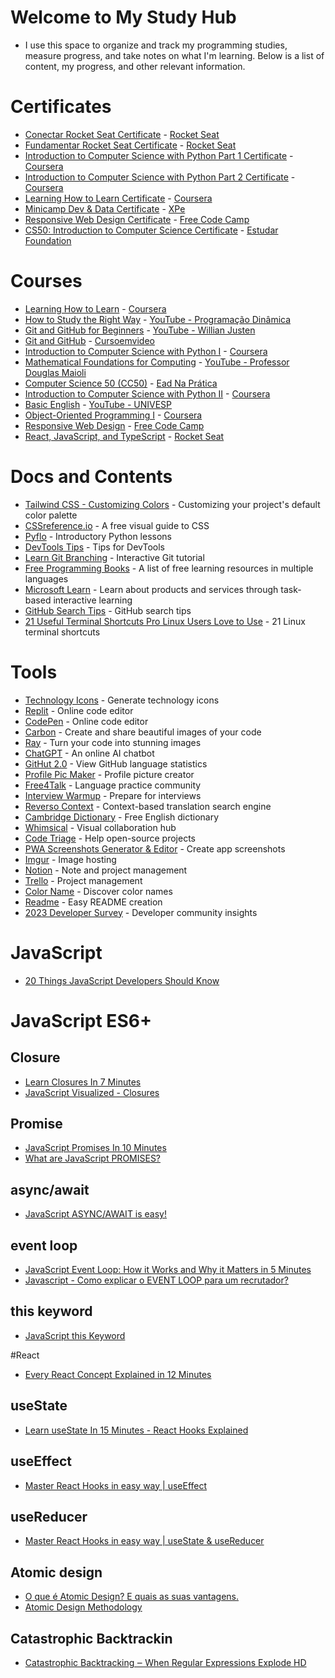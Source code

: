 # Welcome to My Study Hub  

- I use this space to organize and track my programming studies, measure progress, and take notes on what I'm learning. Below is a list of content, my progress, and other relevant information.  

# Certificates  

- [Conectar Rocket Seat Certificate](https://github.com/ValdineiJunior/roteiro-de-estudos/issues/82) - [Rocket Seat](https://app.rocketseat.com.br/)  
- [Fundamentar Rocket Seat Certificate](https://github.com/ValdineiJunior/roteiro-de-estudos/issues/81) - [Rocket Seat](https://app.rocketseat.com.br/)  
- [Introduction to Computer Science with Python Part 1 Certificate](https://github.com/ValdineiJunior/roteiro-de-estudos/issues/78) - [Coursera](https://www.coursera.org/)  
- [Introduction to Computer Science with Python Part 2 Certificate](https://github.com/ValdineiJunior/roteiro-de-estudos/issues/126) - [Coursera](https://www.coursera.org/)  
- [Learning How to Learn Certificate](https://github.com/ValdineiJunior/roteiro-de-estudos/issues/51) - [Coursera](https://www.coursera.org/)  
- [Minicamp Dev & Data Certificate](https://github.com/ValdineiJunior/roteiro-de-estudos/issues/79) - [XPe](https://www.xpeducacao.com.br/)  
- [Responsive Web Design Certificate](https://github.com/ValdineiJunior/roteiro-de-estudos/issues/111) - [Free Code Camp](https://www.freecodecamp.org/learn/)  
- [CS50: Introduction to Computer Science Certificate](https://github.com/ValdineiJunior/roteiro-de-estudos/issues/120) - [Estudar Foundation](https://perfil.napratica.org.br/e)  

# Courses  

- [Learning How to Learn](https://github.com/ValdineiJunior/roteiro-de-estudos/issues/8) - [Coursera](https://www.coursera.org/learn/aprender)  
- [How to Study the Right Way](https://github.com/ValdineiJunior/roteiro-de-estudos/issues/9) - [YouTube - Programação Dinâmica](https://www.youtube.com/playlist?list=PL5TJqBvpXQv7Q2lT7L7BrTrh6tgZY872s)  
- [Git and GitHub for Beginners](https://github.com/ValdineiJunior/roteiro-de-estudos/issues/10) - [YouTube - Willian Justen](https://www.youtube.com/playlist?list=PLlAbYrWSYTiPA2iEiQ2PF_A9j__C4hi0A)  
- [Git and GitHub](https://github.com/ValdineiJunior/roteiro-de-estudos/issues/23) - [Cursoemvideo](https://www.cursoemvideo.com/curso/curso-de-git-e-github/)  
- [Introduction to Computer Science with Python I](https://github.com/ValdineiJunior/roteiro-de-estudos/issues/24) - [Coursera](https://www.coursera.org/learn/ciencia-computacao-python-conceitos)  
- [Mathematical Foundations for Computing](https://github.com/ValdineiJunior/roteiro-de-estudos/issues/54) - [YouTube - Professor Douglas Maioli](https://www.youtube.com/playlist?list=PLrOyM49ctTx-HWypJVvn_zMO1o7oOAfVx)  
- [Computer Science 50 (CC50)](https://github.com/ValdineiJunior/roteiro-de-estudos/issues/4) - [Ead Na Prática](https://ead.napratica.org.br/enrollments/8929084/courses/84414)  
- [Introduction to Computer Science with Python II](https://github.com/ValdineiJunior/roteiro-de-estudos/issues/36) - [Coursera](https://www.coursera.org/learn/ciencia-computacao-python-conceitos-2)  
- [Basic English](https://github.com/ValdineiJunior/roteiro-de-estudos/issues/35) - [YouTube - UNIVESP](https://www.youtube.com/playlist?list=PLxI8Can9yAHeYb4-3dXwiY2Z9VdqhnqpM)  
- [Object-Oriented Programming I](https://github.com/ValdineiJunior/roteiro-de-estudos/issues/37) - [Coursera](https://www.coursera.org/learn/lab-poo-parte-1)  
- [Responsive Web Design](https://github.com/ValdineiJunior/roteiro-de-estudos/issues/2) - [Free Code Camp](https://www.freecodecamp.org/learn)  
- [React, JavaScript, and TypeScript](https://github.com/ValdineiJunior/roteiro-de-estudos/issues/97) - [Rocket Seat](https://app.rocketseat.com.br/)  

# Docs and Contents  

- [Tailwind CSS - Customizing Colors](https://tailwindcss.com/docs/customizing-colors) - Customizing your project's default color palette  
- [CSSreference.io](https://cssreference.io/) - A free visual guide to CSS  
- [Pyflo](https://pyflo.net/intro/) - Introductory Python lessons  
- [DevTools Tips](https://devtoolstips.org/) - Tips for DevTools  
- [Learn Git Branching](https://learngitbranching.js.org/?locale=pt_BR) - Interactive Git tutorial  
- [Free Programming Books](https://ebookfoundation.github.io/free-programming-books-search/) - A list of free learning resources in multiple languages  
- [Microsoft Learn](https://learn.microsoft.com/pt-br/) - Learn about products and services through task-based interactive learning  
- [GitHub Search Tips](https://www.freecodecamp.org/news/github-search-tips/?fbclid=IwAR0LbALWrCRhy2WClwoKKfcAyvIyZTHys6zYtEVkERd2pEMDUN0vA5C5PVw) - GitHub search tips  
- [21 Useful Terminal Shortcuts Pro Linux Users Love to Use](https://itsfoss.com/linux-terminal-shortcuts/) - 21 Linux terminal shortcuts  

# Tools  

- [Technology Icons](https://marwin1991.github.io/profile-technology-icons/) - Generate technology icons  
- [Replit](https://replit.com/~) - Online code editor  
- [CodePen](https://codepen.io/) - Online code editor  
- [Carbon](https://carbon.now.sh/) - Create and share beautiful images of your code  
- [Ray](https://ray.so/) - Turn your code into stunning images  
- [ChatGPT](https://chat.openai.com/) - An online AI chatbot  
- [GitHut 2.0](https://madnight.github.io/githut/#/pull_requests/2023/2) - View GitHub language statistics  
- [Profile Pic Maker](https://pfpmaker.com/) - Profile picture creator  
- [Free4Talk](https://www.free4talk.com/) - Language practice community  
- [Interview Warmup](https://grow.google/certificates/interview-warmup/) - Prepare for interviews  
- [Reverso Context](https://context.reverso.net/traducao/ingles-portugues/nearly) - Context-based translation search engine  
- [Cambridge Dictionary](https://dictionary.cambridge.org/pt/) - Free English dictionary  
- [Whimsical](https://whimsical.com/) - Visual collaboration hub  
- [Code Triage](https://www.codetriage.com/) - Help open-source projects  
- [PWA Screenshots Generator & Editor](https://progressier.com/pwa-screenshots-generator) - Create app screenshots  
- [Imgur](https://imgur.com/) - Image hosting  
- [Notion](https://www.notion.so/) - Note and project management  
- [Trello](https://trello.com/home) - Project management  
- [Color Name](https://www.color-name.com/) - Discover color names  
- [Readme](https://readme.so/pt) - Easy README creation  
- [2023 Developer Survey](https://survey.stackoverflow.co/2023/) - Developer community insights

# JavaScript

- [20 Things JavaScript Developers Should Know](https://www.youtube.com/playlist?list=PL1PqvM2UQiMoGNTaxFMSK2cih633lpFKP)

# JavaScript ES6+

## Closure

- [Learn Closures In 7 Minutes](https://www.youtube.com/watch?v=3a0I8ICR1Vg&ab_channel=WebDevSimplified)
- [JavaScript Visualized - Closures](https://www.youtube.com/watch?v=6Ixyltr8_R0&ab_channel=LydiaHallie)

## Promise

- [JavaScript Promises In 10 Minutes](https://www.youtube.com/watch?v=DHvZLI7Db8E&ab_channel=WebDevSimplified)
- [What are JavaScript PROMISES?](https://www.youtube.com/watch?v=NOzi4wBHn0o&ab_channel=BroCode)

## async/await

- [JavaScript ASYNC/AWAIT is easy!](https://www.youtube.com/watch?v=9j1dZwFEJ-c&ab_channel=BroCode)

## event loop

- [JavaScript Event Loop: How it Works and Why it Matters in 5 Minutes](https://www.youtube.com/watch?v=lqLSNG_79lI&ab_channel=JamesQQuick)
- [Javascript - Como explicar o EVENT LOOP para um recrutador?](https://www.youtube.com/watch?v=YI9ckiCuuoc&ab_channel=NextDevSchoolLab)

## this keyword

- [JavaScript this Keyword](https://www.youtube.com/watch?v=gvicrj31JOM&ab_channel=ProgrammingwithMosh)

#React

- [Every React Concept Explained in 12 Minutes](https://www.youtube.com/watch?v=wIyHSOugGGw&ab_channel=CodeBootcamp)

## useState

- [Learn useState In 15 Minutes - React Hooks Explained](https://www.youtube.com/watch?v=O6P86uwfdR0&ab_channel=WebDevSimplified)

## useEffect

- [Master React Hooks in easy way | useEffect](https://www.youtube.com/watch?v=YxkcMszKEYY&ab_channel=NovaDesigns)

## useReducer

- [Master React Hooks in easy way | useState & useReducer](https://www.youtube.com/watch?v=43H_PNDPHtg&ab_channel=NovaDesigns)

## Atomic design

- [O que é Atomic Design? E quais as suas vantagens.](https://www.youtube.com/watch?v=x-4li6foEN8&ab_channel=AlvaroSouza)
- [Atomic Design Methodology](https://atomicdesign.bradfrost.com/chapter-2/)

 ## Catastrophic Backtrackin

- [Catastrophic Backtracking ‒ When Regular Expressions Explode HD](https://www.youtube.com/watch?v=IP5xnHm45s4&ab_channel=PratikJoshi)


